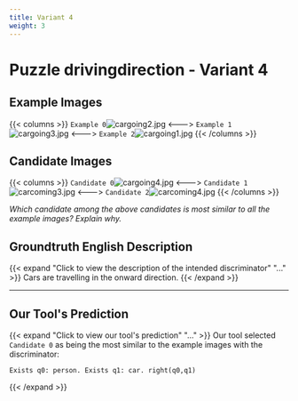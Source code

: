 ```yaml
---
title: Variant 4
weight: 3
---
```


# Puzzle drivingdirection - Variant 4

## Example Images
{{< columns >}}
`Example 0`![cargoing2.jpg](/natscene_data/images/cargoing2.jpg)
<--->
`Example 1`![cargoing3.jpg](/natscene_data/images/cargoing3.jpg)
<--->
`Example 2`![cargoing1.jpg](/natscene_data/images/cargoing1.jpg)
{{< /columns >}}

## Candidate Images
{{< columns >}}
`Candidate 0`![cargoing4.jpg](/natscene_data/images/cargoing4.jpg)
<--->
`Candidate 1`![carcoming3.jpg](/natscene_data/images/carcoming3.jpg)
<--->
`Candidate 2`![carcoming4.jpg](/natscene_data/images/carcoming4.jpg)
{{< /columns >}}

*Which candidate among the above candidates is most similar to all the example images? Explain why.*

## Groundtruth English Description

{{< expand "Click to view the description of the intended discriminator" "..." >}}
Cars are travelling in the onward direction.
{{< /expand >}}

---



## Our Tool's Prediction

{{< expand "Click to view our tool's prediction" "..." >}}
Our tool selected `Candidate 0` as being the most similar to the example images with the discriminator:
```plaintext
Exists q0: person. Exists q1: car. right(q0,q1)
```
{{< /expand >}}
